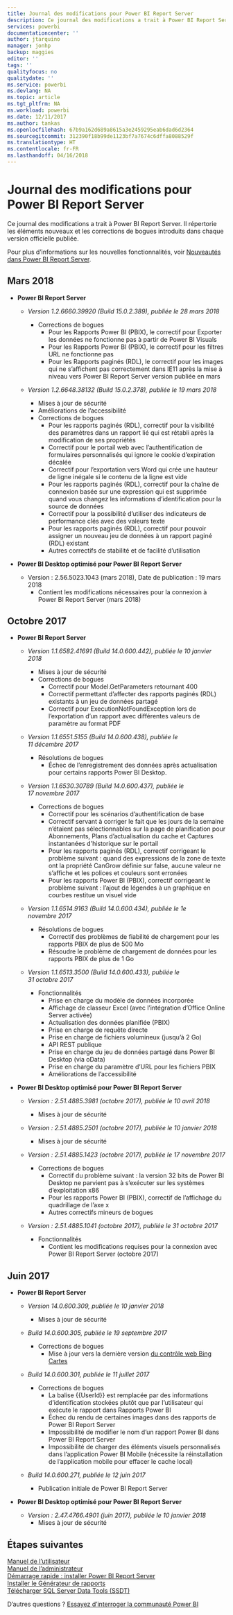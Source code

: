 ```yaml
---
title: Journal des modifications pour Power BI Report Server
description: Ce journal des modifications a trait à Power BI Report Server. Il répertorie les éléments nouveaux et les corrections de bogues introduits dans chaque version officielle publiée.
services: powerbi
documentationcenter: ''
author: jtarquino
manager: jonhp
backup: maggies
editor: ''
tags: ''
qualityfocus: no
qualitydate: ''
ms.service: powerbi
ms.devlang: NA
ms.topic: article
ms.tgt_pltfrm: NA
ms.workload: powerbi
ms.date: 12/11/2017
ms.author: tankas
ms.openlocfilehash: 67b9a162d689a8615a3e2459295eab6dad6d2364
ms.sourcegitcommit: 312390f18b99de1123bf7a7674c6dffa8088529f
ms.translationtype: HT
ms.contentlocale: fr-FR
ms.lasthandoff: 04/16/2018
---
```

# <a name="changelog-for-power-bi-report-server"></a>Journal des modifications pour Power BI Report Server

Ce journal des modifications a trait à Power BI Report Server. Il répertorie les éléments nouveaux et les corrections de bogues introduits dans chaque version officielle publiée.

Pour plus d’informations sur les nouvelles fonctionnalités, voir [Nouveautés dans Power BI Report Server](whats-new.md). 

## <a name="march-2018"></a>Mars 2018
- **Power BI Report Server**
    - *Version 1.2.6660.39920 (Build 15.0.2.389), publiée le 28 mars 2018*
        - Corrections de bogues
            - Pour les Rapports Power BI (PBIX), le correctif pour Exporter les données ne fonctionne pas à partir de Power BI Visuals
            - Pour les Rapports Power BI (PBIX), le correctif pour les filtres URL ne fonctionne pas
            - Pour les Rapports paginés (RDL), le correctif pour les images qui ne s’affichent pas correctement dans IE11 après la mise à niveau vers Power BI Report Server version publiée en mars

    - *Version 1.2.6648.38132 (Build 15.0.2.378), publiée le 19 mars 2018*
        - Mises à jour de sécurité
        - Améliorations de l’accessibilité
        - Corrections de bogues
            - Pour les rapports paginés (RDL), correctif pour la visibilité des paramètres dans un rapport lié qui est rétabli après la modification de ses propriétés
            - Correctif pour le portail web avec l’authentification de formulaires personnalisés qui ignore le cookie d’expiration décalée
            - Correctif pour l’exportation vers Word qui crée une hauteur de ligne inégale si le contenu de la ligne est vide
            - Pour les rapports paginés (RDL), correctif pour la chaîne de connexion basée sur une expression qui est supprimée quand vous changez les informations d’identification pour la source de données
            - Correctif pour la possibilité d’utiliser des indicateurs de performance clés avec des valeurs texte
            - Pour les rapports paginés (RDL), correctif pour pouvoir assigner un nouveau jeu de données à un rapport paginé (RDL) existant
            - Autres correctifs de stabilité et de facilité d’utilisation

- **Power BI Desktop optimisé pour Power BI Report Server**
    - Version : 2.56.5023.1043 (mars 2018), Date de publication : 19 mars 2018
        - Contient les modifications nécessaires pour la connexion à Power BI Report Server (mars 2018)

## <a name="october-2017"></a>Octobre 2017

- **Power BI Report Server**
    - *Version 1.1.6582.41691 (Build 14.0.600.442), publiée le 10 janvier 2018*
        - Mises à jour de sécurité
        - Corrections de bogues
            - Correctif pour Model.GetParameters retournant 400
            - Correctif permettant d’affecter des rapports paginés (RDL) existants à un jeu de données partagé
            - Correctif pour ExecutionNotFoundException lors de l’exportation d’un rapport avec différentes valeurs de paramètre au format PDF

    - *Version 1.1.6551.5155 (Build 14.0.600.438), publiée le 11 décembre 2017*
        - Résolutions de bogues
            - Échec de l’enregistrement des données après actualisation pour certains rapports Power BI Desktop.

    - *Version 1.1.6530.30789 (Build 14.0.600.437), publiée le 17 novembre 2017*
        - Corrections de bogues
            - Correctif pour les scénarios d’authentification de base 
            - Correctif servant à corriger le fait que les jours de la semaine n’étaient pas sélectionnables sur la page de planification pour Abonnements, Plans d’actualisation du cache et Captures instantanées d'historique sur le portail
            - Pour les rapports paginés (RDL), correctif corrigeant le problème suivant : quand des expressions de la zone de texte ont la propriété CanGrow définie sur false, aucune valeur ne s’affiche et les polices et couleurs sont erronées
            - Pour les rapports Power BI (PBIX), correctif corrigeant le problème suivant : l’ajout de légendes à un graphique en courbes restitue un visuel vide

    - *Version 1.1.6514.9163 (Build 14.0.600.434), publiée le 1e novembre 2017*
        - Résolutions de bogues
            - Correctif des problèmes de fiabilité de chargement pour les rapports PBIX de plus de 500 Mo
            - Résoudre le problème de chargement de données pour les rapports PBIX de plus de 1 Go

    - *Version 1.1.6513.3500 (Build 14.0.600.433), publiée le 31 octobre 2017*
        - Fonctionnalités
            - Prise en charge du modèle de données incorporée
            - Affichage de classeur Excel (avec l’intégration d’Office Online Server activée)
            - Actualisation des données planifiée (PBIX)
            - Prise en charge de requête directe
            - Prise en charge de fichiers volumineux (jusqu’à 2 Go)
            - API REST publique
            - Prise en charge du jeu de données partagé dans Power BI Desktop (via oData)
            - Prise en charge du paramètre d’URL pour les fichiers PBIX
            - Améliorations de l’accessibilité

- **Power BI Desktop optimisé pour Power BI Report Server**
    - *Version : 2.51.4885.3981 (octobre 2017), publiée le 10 avril 2018*
        - Mises à jour de sécurité

    - *Version : 2.51.4885.2501 (octobre 2017), publiée le 10 janvier 2018*
        - Mises à jour de sécurité

    - *Version : 2.51.4885.1423 (octobre 2017), publiée le 17 novembre 2017*
        - Corrections de bogues
            - Correctif du problème suivant : la version 32 bits de Power BI Desktop ne parvient pas à s’exécuter sur les systèmes d’exploitation x86
            - Pour les rapports Power BI (PBIX), correctif de l’affichage du quadrillage de l’axe x
            - Autres correctifs mineurs de bogues

    - *Version : 2.51.4885.1041 (octobre 2017), publiée le 31 octobre 2017*
        - Fonctionnalités
            - Contient les modifications requises pour la connexion avec Power BI Report Server (octobre 2017)

## <a name="june-2017"></a>Juin 2017

- **Power BI Report Server**
    - *Version 14.0.600.309, publiée le 10 janvier 2018*
        - Mises à jour de sécurité

    - *Build 14.0.600.305, publiée le 19 septembre 2017*  
        - Corrections de bogues
            - Mise à jour vers la dernière version [du contrôle web Bing Cartes](https://msdn.microsoft.com/library/mt712542.aspx)

    - *Build 14.0.600.301, publiée le 11 juillet 2017*
        - Corrections de bogues
            - La balise {{UserId}} est remplacée par des informations d’identification stockées plutôt que par l’utilisateur qui exécute le rapport dans Rapports Power BI
            - Échec du rendu de certaines images dans des rapports de Power BI Report Server
            - Impossibilité de modifier le nom d’un rapport Power BI dans Power BI Report Server
            - Impossibilité de charger des éléments visuels personnalisés dans l’application Power BI Mobile (nécessite la réinstallation de l’application mobile pour effacer le cache local)

    - *Build 14.0.600.271, publiée le 12 juin 2017*
        - Publication initiale de Power BI Report Server

- **Power BI Desktop optimisé pour Power BI Report Server**
    - *Version : 2.47.4766.4901 (juin 2017), publiée le 10 janvier 2018*
        - Mises à jour de sécurité

## <a name="next-steps"></a>Étapes suivantes

[Manuel de l’utilisateur](user-handbook-overview.md)  
[Manuel de l’administrateur](admin-handbook-overview.md)  
[Démarrage rapide : installer Power BI Report Server](quickstart-install-report-server.md)  
[Installer le Générateur de rapports](https://docs.microsoft.com/sql/reporting-services/install-windows/install-report-builder)  
[Télécharger SQL Server Data Tools (SSDT)](http://go.microsoft.com/fwlink/?LinkID=616714)

D’autres questions ? [Essayez d’interroger la communauté Power BI](https://community.powerbi.com/)
